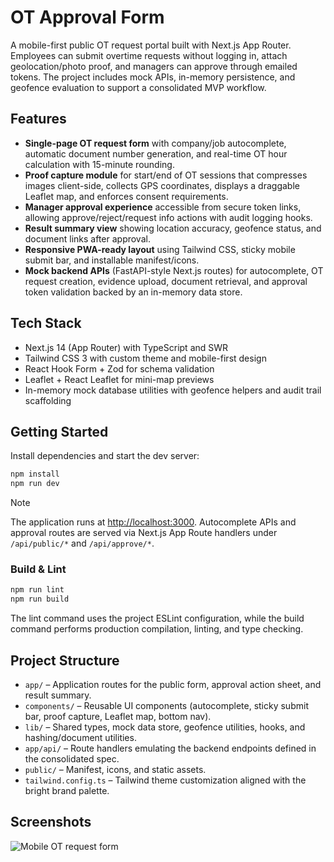 # OT Approval Form

A mobile-first public OT request portal built with Next.js App Router. Employees can submit overtime requests without logging in,
attach geolocation/photo proof, and managers can approve through emailed tokens. The project includes mock APIs, in-memory
persistence, and geofence evaluation to support a consolidated MVP workflow.

## Features

- **Single-page OT request form** with company/job autocomplete, automatic document number generation, and real-time OT hour
  calculation with 15-minute rounding.
- **Proof capture module** for start/end of OT sessions that compresses images client-side, collects GPS coordinates, displays a
  draggable Leaflet map, and enforces consent requirements.
- **Manager approval experience** accessible from secure token links, allowing approve/reject/request info actions with audit
  logging hooks.
- **Result summary view** showing location accuracy, geofence status, and document links after approval.
- **Responsive PWA-ready layout** using Tailwind CSS, sticky mobile submit bar, and installable manifest/icons.
- **Mock backend APIs** (FastAPI-style Next.js routes) for autocomplete, OT request creation, evidence upload, document retrieval,
  and approval token validation backed by an in-memory data store.

## Tech Stack

- Next.js 14 (App Router) with TypeScript and SWR
- Tailwind CSS 3 with custom theme and mobile-first design
- React Hook Form + Zod for schema validation
- Leaflet + React Leaflet for mini-map previews
- In-memory mock database utilities with geofence helpers and audit trail scaffolding

## Getting Started

Install dependencies and start the dev server:

```bash
npm install
npm run dev
```

> [!NOTE]


The application runs at [http://localhost:3000](http://localhost:3000). Autocomplete APIs and approval routes are served via
Next.js App Route handlers under `/api/public/*` and `/api/approve/*`.

### Build & Lint

```bash
npm run lint
npm run build
```

The lint command uses the project ESLint configuration, while the build command performs production compilation, linting, and type checking.

## Project Structure

- `app/` – Application routes for the public form, approval action sheet, and result summary.
- `components/` – Reusable UI components (autocomplete, sticky submit bar, proof capture, Leaflet map, bottom nav).
- `lib/` – Shared types, mock data store, geofence utilities, hooks, and hashing/document utilities.
- `app/api/` – Route handlers emulating the backend endpoints defined in the consolidated spec.
- `public/` – Manifest, icons, and static assets.
- `tailwind.config.ts` – Tailwind theme customization aligned with the bright brand palette.

## Screenshots

![Mobile OT request form](browser:/invocations/bduyilnh/artifacts/artifacts/ot-form-mobile.png)


